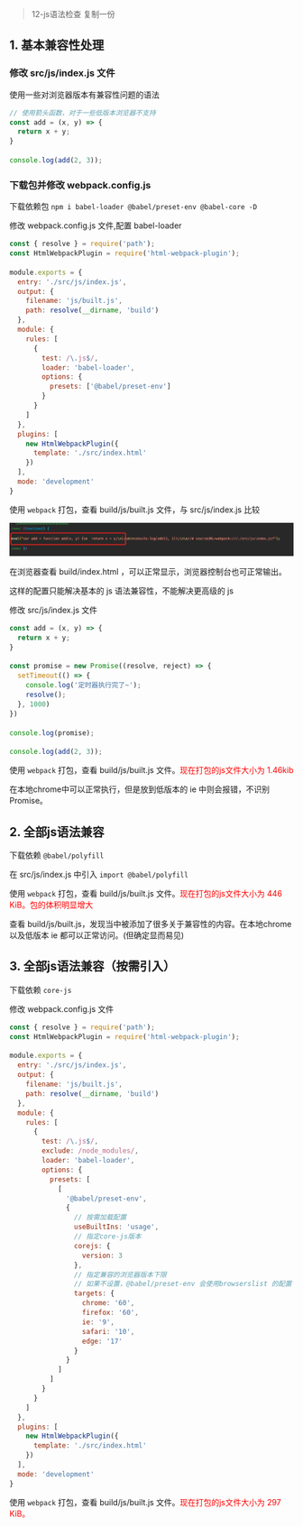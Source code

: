> 12-js语法检查 复制一份

## 1. 基本兼容性处理

### 修改 src/js/index.js 文件

使用一些对浏览器版本有兼容性问题的语法

```js
// 使用箭头函数，对于一些低版本浏览器不支持
const add = (x, y) => {
  return x + y;
}

console.log(add(2, 3));
```

### 下载包并修改 webpack.config.js

下载依赖包 `npm i babel-loader @babel/preset-env @babel-core -D`

修改 webpack.config.js 文件,配置 babel-loader

```js
const { resolve } = require('path');
const HtmlWebpackPlugin = require('html-webpack-plugin');

module.exports = {
  entry: './src/js/index.js',
  output: {
    filename: 'js/built.js',
    path: resolve(__dirname, 'build')
  },
  module: {
    rules: [
      {
        test: /\.js$/,
        loader: 'babel-loader',
        options: {
          presets: ['@babel/preset-env']
        }
      }
    ]
  },
  plugins: [
    new HtmlWebpackPlugin({
      template: './src/index.html'
    })
  ],
  mode: 'development'
}
```

使用 `webpack` 打包，查看 build/js/built.js 文件，与 src/js/index.js 比较

![基础兼容](./src/imgs/基础兼容.png)

在浏览器查看 build/index.html ，可以正常显示，浏览器控制台也可正常输出。

这样的配置只能解决基本的 js 语法兼容性，不能解决更高级的 js

修改 src/js/index.js 文件

```js
const add = (x, y) => {
  return x + y;
}

const promise = new Promise((resolve, reject) => {
  setTimeout(() => {
    console.log('定时器执行完了~');
    resolve();
  }, 1000)
})

console.log(promise);

console.log(add(2, 3));
```

使用 `webpack` 打包，查看 build/js/built.js 文件。<font color="ff0000">现在打包的js文件大小为 1.46kib</font>

在本地chrome中可以正常执行，但是放到低版本的 ie 中则会报错，不识别 Promise。

## 2. 全部js语法兼容

下载依赖 `@babel/polyfill`

在 src/js/index.js 中引入 `import @babel/polyfill`

使用 `webpack` 打包，查看 build/js/built.js 文件。<font color="ff0000">现在打包的js文件大小为 446 KiB。包的体积明显增大</font>

查看 build/js/built.js，发现当中被添加了很多关于兼容性的内容。在本地chrome以及低版本 ie 都可以正常访问。(但确定显而易见)

## 3. 全部js语法兼容（按需引入）

下载依赖 `core-js`

修改 webpack.config.js 文件

```js
const { resolve } = require('path');
const HtmlWebpackPlugin = require('html-webpack-plugin');

module.exports = {
  entry: './src/js/index.js',
  output: {
    filename: 'js/built.js',
    path: resolve(__dirname, 'build')
  },
  module: {
    rules: [
      {
        test: /\.js$/,
        exclude: /node_modules/,
        loader: 'babel-loader',
        options: {
          presets: [
            [
              '@babel/preset-env',
              {
                // 按需加载配置
                useBuiltIns: 'usage',
                // 指定core-js版本
                corejs: {
                  version: 3
                },
                // 指定兼容的浏览器版本下限
                // 如果不设置，@babel/preset-env 会使用browserslist 的配置
                targets: {
                  chrome: '60',
                  firefox: '60',
                  ie: '9',
                  safari: '10',
                  edge: '17'
                }
              }
            ]
          ]
        }
      }
    ]
  },
  plugins: [
    new HtmlWebpackPlugin({
      template: './src/index.html'
    })
  ],
  mode: 'development'
}
```

使用 `webpack` 打包，查看 build/js/built.js 文件。<font color="ff0000">现在打包的js文件大小为 297 KiB。